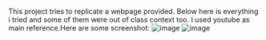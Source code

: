 This project tries to replicate a webpage provided. Below here is everything i tried and some of them
were out of class context too. I used youtube as main reference.Here are some screenshot:
![image](https://user-images.githubusercontent.com/70430274/101443308-00a47e80-38d2-11eb-9c48-202ae263e062.png)
![image](https://user-images.githubusercontent.com/70430274/101443387-216cd400-38d2-11eb-9003-7ec9ce8fd1fd.png)

